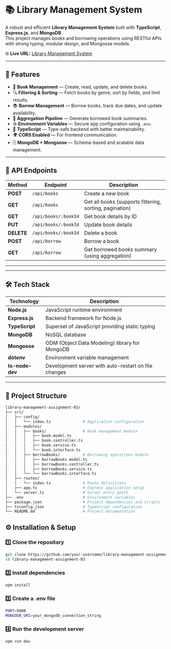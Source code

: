 # 📚 Library Management System

A robust and efficient **Library Management System** built with **TypeScript**, **Express.js**, and **MongoDB**.  
This project manages books and borrowing operations using RESTful APIs with strong typing, modular design, and Mongoose models.

🌐 **Live URL:** [Library Management System](https://library-management-assignment-03-sable.vercel.app/)

---

## 🚀 Features

- 📘 **Book Management** — Create, read, update, and delete books.  
- 🔍 **Filtering & Sorting** — Fetch books by genre, sort by fields, and limit results.  
- 📚 **Borrow Management** — Borrow books, track due dates, and update availability.  
- 🧩 **Aggregation Pipeline** — Generate borrowed book summaries.  
- ⚙️ **Environment Variables** — Secure app configuration using `.env`.  
- 💪 **TypeScript** — Type-safe backend with better maintainability.  
- 🌍 **CORS Enabled** — For frontend communication.  
- 🗄️ **MongoDB + Mongoose** — Schema-based and scalable data management.

---


## 📡 API Endpoints

| Method | Endpoint | Description |
|---------|-----------|--------------|
| **POST** | `/api/books` | Create a new book |
| **GET** | `/api/books` | Get all books (supports filtering, sorting, pagination) |
| **GET** | `/api/books/:bookId` | Get book details by ID |
| **PUT** | `/api/books/:bookId` | Update book details |
| **DELETE** | `/api/books/:bookId` | Delete a book |
| **POST** | `/api/borrow` | Borrow a book |
| **GET** | `/api/borrow` | Get borrowed books summary (using aggregation) |


---

---

## 🛠️ Tech Stack

| Technology | Description |
|-------------|-------------|
| **Node.js** | JavaScript runtime environment |
| **Express.js** | Backend framework for Node.js |
| **TypeScript** | Superset of JavaScript providing static typing |
| **MongoDB** | NoSQL database |
| **Mongoose** | ODM (Object Data Modeling) library for MongoDB |
| **dotenv** | Environment variable management |
| **ts-node-dev** | Development server with auto-restart on file changes |

---

## 📂 Project Structure
```bash
library-management-assignment-03/
├── src/
│   ├── config/
│   │   └── index.ts              # Application configuration
│   ├── modules/
│   │   ├── books/                # Book management module
│   │   │   ├── book.model.ts
│   │   │   ├── book.controller.ts
│   │   │   ├── book.service.ts
│   │   │   └── book.interface.ts
│   │   ├── borrowBooks/          # Borrowing operations module
│   │   │   ├── borrowBooks.model.ts
│   │   │   ├── borrowBooks.controller.ts
│   │   │   ├── borrowBooks.service.ts
│   │   └── └── borrowBooks.interface.ts
│   ├── routes/
│   │   └── index.ts              # Route definitions
│   ├── app.ts                    # Express application setup
│   └── server.ts                 # Server entry point
├── .env                          # Environment variables
├── package.json                  # Project dependencies and scripts
├── tsconfig.json                 # TypeScript configuration
└── README.md                     # Project documentation
```

## ⚙️ Installation & Setup

### 1️⃣ Clone the repository
```bash
git clone https://github.com/your-username/library-management-assignment-03.git
cd library-management-assignment-03 
```
### 2️⃣ Install dependencies
```bash
npm install
```
### 3️⃣ Create a .env file
```bash
PORT=5000
MONGODB_URI=your_mongodb_connection_string
```
### 4️⃣ Run the development server
```bash
npm run dev
```
